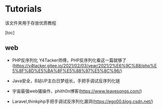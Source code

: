 # Tutorials

该文件夹用于存放优质教程

[toc]

## web

- PHP反序列化 Y4Tacker师傅，PHP反序列化看这一篇就够了(https://y4tacker.gitee.io/2021/02/03/year/2021/2%E6%9C%88/php%E5%8F%8D%E5%BA%8F%E5%88%97%E5%8C%96/)

- Java安全，B站UP主白日梦组长，手把手调试反序列化链
- 宇宙最强web骚操作，phith0n博客(https://www.leavesongs.com/)
- Laravel,thinkphp手把手调试反序列化漏洞(https://ego00.blog.csdn.net/)